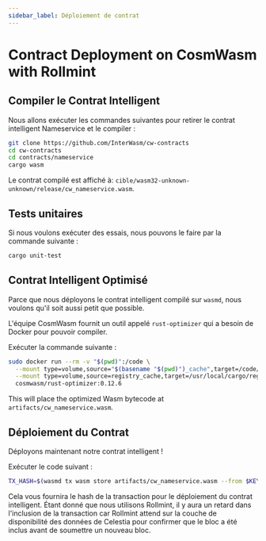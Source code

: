 ```yaml
---
sidebar_label: Déploiement de contrat
---
```


# Contract Deployment on CosmWasm with Rollmint
<!-- markdownlint-disable MD013 -->

## Compiler le Contrat Intelligent

Nous allons exécuter les commandes suivantes pour retirer le contrat intelligent Nameservice et le compiler :

```sh
git clone https://github.com/InterWasm/cw-contracts
cd cw-contracts
cd contracts/nameservice
cargo wasm
```

Le contrat compilé est affiché à: `cible/wasm32-unknown-unknown/release/cw_nameservice.wasm`.

## Tests unitaires

Si nous voulons exécuter des essais, nous pouvons le faire par la commande suivante :

```sh
cargo unit-test
```

## Contrat Intelligent Optimisé

Parce que nous déployons le contrat intelligent compilé sur `wasmd`, nous voulons qu'il soit aussi petit que possible.

L'équipe CosmWasm fournit un outil appelé `rust-optimizer` qui a besoin de Docker pour pouvoir compiler.

Exécuter la commande suivante :

```sh
sudo docker run --rm -v "$(pwd)":/code \
  --mount type=volume,source="$(basename "$(pwd)")_cache",target=/code/target \
  --mount type=volume,source=registry_cache,target=/usr/local/cargo/registry \
  cosmwasm/rust-optimizer:0.12.6
```

This will place the optimized Wasm bytecode at `artifacts/cw_nameservice.wasm`.

## Déploiement du Contrat

Déployons maintenant notre contrat intelligent !

Exécuter le code suivant :

```sh
TX_HASH=$(wasmd tx wasm store artifacts/cw_nameservice.wasm --from $KEY_NAME --keyring-backend test $TXFLAG --output json -y | jq -r '.txhash') 
```

Cela vous fournira le hash de la transaction pour le déploiement du contrat intelligent. Étant donné que nous utilisons Rollmint, il y aura un retard dans l'inclusion de la transaction car Rollmint attend sur la couche de disponibilité des données de Celestia pour confirmer que le bloc a été inclus avant de soumettre un nouveau bloc.
